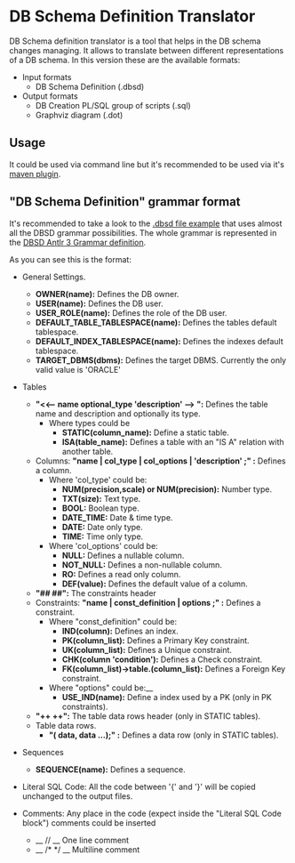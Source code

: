 DB Schema Definition Translator
===============================

DB Schema definition translator is a tool that helps in the DB schema changes managing.
It allows to translate between different representations of a DB schema.
In this version these are the available formats:

* Input formats
  * DB Schema Definition (.dbsd)
* Output formats
  * DB Creation PL/SQL group of scripts (.sql)
  * Graphviz diagram (.dot)


Usage
-----

It could be used via command line but it's recommended to be used via it's [maven plugin][1].


"DB Schema Definition" grammar format
-----------------------------------------
It's recommended to take a look to the [.dbsd file example][2] that uses almost all the DBSD grammar possibilities.
The whole grammar is represented in the [DBSD Antlr 3 Grammar definition][3].

As you can see this is the format:

* General Settings.
  * __OWNER(name):__ Defines the DB owner.
  * __USER(name):__ Defines the DB user.
  * __USER_ROLE(name):__ Defines the role of the DB user.
  * __DEFAULT_TABLE_TABLESPACE(name):__ Defines the tables default tablespace.
  * __DEFAULT_INDEX_TABLESPACE(name):__ Defines the indexes default tablespace.
  * __TARGET_DBMS(dbms):__ Defines the target DBMS. Currently the only valid value is 'ORACLE'
* Tables
  * __"<<-- name optional_type 'description' --> ":__ Defines the table name and description and optionally its type.
    * Where types could be
      * __STATIC(column_name):__ Define a static table.
      * __ISA(table_name):__ Defines a table with an "IS A" relation with another table.
  * Columns: __"name | col_type | col_options | 'description' ;" :__ Defines a column.
      * Where 'col_type' could be:
        * __NUM(precision,scale) or NUM(precision):__ Number type.
        * __TXT(size):__ Text type.
        * __BOOL:__ Boolean type.
        * __DATE_TIME:__ Date & time type.
        * __DATE:__ Date only type.
        * __TIME:__ Time only type.
      * Where 'col_options' could be:
        * __NULL:__ Defines a nullable column.
        * __NOT_NULL:__ Defines a non-nullable column.
        * __RO:__ Defines a read only column.
        * __DEF(value):__ Defines the default value of a column.
  * __"##     ##":__ The constraints header
  * Constraints: __"name | const_definition | options ;" :__ Defines a constraint.
      * Where "const_definition" could be:
        * __IND(column):__ Defines an index.
        * __PK(column_list):__ Defines a Primary Key constraint.
        * __UK(column_list):__ Defines a Unique constraint.
        * __CHK(column 'condition'):__ Defines a Check constraint.
        * __FK(column_list)->table.(column_list):__ Defines a Foreign Key constraint.
      * Where "options" could be:__
        * __USE_IND(name):__ Define a index used by a PK (only in PK constraints).
  * __"++     ++":__ The table data rows header (only in STATIC tables).
  * Table data rows.
    * __"( data, data ...);" :__ Defines a data row (only in STATIC tables).
* Sequences
  * __SEQUENCE(name):__ Defines a sequence.
* Literal SQL Code: All the code between '{' and '}' will be copied unchanged to the output files.

* Comments: Any place in the code (expect inside the "Literal SQL Code block") comments could be inserted
  * __ // __    One line comment
  * __ /* */ __ Multiline comment



[1]: https://github.com/ryoppei/db-schema-definition-translator-maven-plugin  "DB Schema Definition Translator Maven Plugin"
[2]: src/test/resources/testInput.dbsd ".dbsd File Example"
[3]: src/main/antlr/Dbsd.g "DBSD Antlr 3 Grammar"